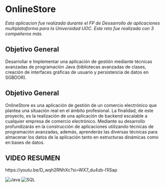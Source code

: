 <h1>OnlineStore</h1>

<p><i>Esta aplicacion fue realizada durante el FP de Dessarrollo de aplicaciones multiplataforma para la Universidad UOC. 
Este reto fue realizada con 3 compañeros más.</i></p>

<h2>Objetivo General</h2>
<p> Desarrollar e Implementar una aplicación de gestión mediante técnicas avanzadas de programación Java (bibliotecas avanzadas de clases, creación de interfaces gráficas de usuario y persistencia de datos en SGBDOR).</p>

<h2>Objetivo General</h2>
<p>OnlineStore es una aplicación de gestión de un comercio electrónico que plantea una situación real en el ámbito profesional. La finalidad, de este proyecto, es la realización de una aplicación de backend escalable a cualquier empresa de comercio electrónico. Mediante su desarrollo profundizarás en la construcción de aplicaciones utilizando técnicas de programación avanzadas, además, aprenderás las diversas técnicas para almacenar los datos de la aplicación tanto en estructuras dinámicas como en bases de datos.</p>

<h2> VIDEO RESUMEN </h2>
https://youtu.be/D_wqh2RNhXc?si=WX7_du4zb-I1ISap

![Java](https://img.shields.io/badge/java-de1414?style=for-the-badge&logo=java&logoColor=white)
![SQL](https://img.shields.io/badge/-MySQL-%2300f?style=for-the-badge&logo=MySQL&logoColor=white)


